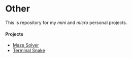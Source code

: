 # Other
This is repository for my _mini_ and _micro_ personal projects.

#### Projects

- [Maze Solver](https://github.com/Artemon121/other/tree/main/maze_solver)
- [Terminal Snake](https://github.com/Artemon121/other/tree/main/terminal_snake)